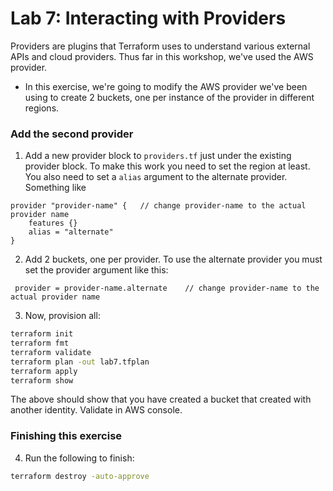 # Lab 7: Interacting with Providers

Providers are plugins that Terraform uses to understand various external APIs and cloud providers. Thus far in this workshop, we've used the AWS provider.

* In this exercise, we're going to modify the AWS provider we've been using to create 2 buckets, one per instance of the provider in different regions.

### Add the second provider

1. Add a new provider block to `providers.tf` just under the existing provider block. To make this work you need to set the region at least. You also need to set a `alias` argument to the alternate provider. Something like

 ```hcl
 provider "provider-name" {   // change provider-name to the actual provider name
     features {}
     alias = "alternate"
 }
 ```

2. Add 2 buckets, one per provider. To use the alternate provider you must set the provider argument like this:


 ```hcl
  provider = provider-name.alternate    // change provider-name to the actual provider name
 ```

3. Now, provision all:

 ```bash
 terraform init
 terraform fmt
 terraform validate
 terraform plan -out lab7.tfplan
 terraform apply
 terraform show
 ```

The above should show that you have created a bucket that created with another identity. Validate in AWS console.

### Finishing this exercise

4. Run the following to finish:

 ```bash
 terraform destroy -auto-approve
 ```
